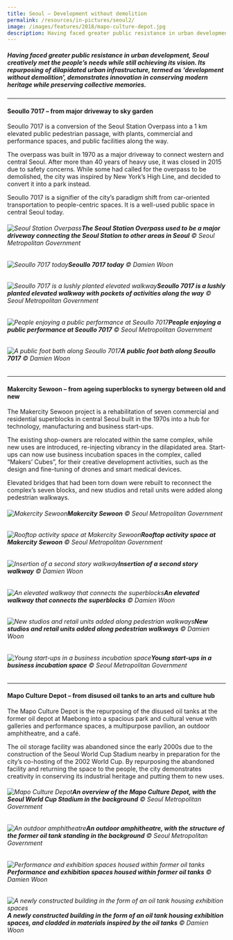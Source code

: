 ```yaml
---
title: Seoul — Development without demolition
permalink: /resources/in-pictures/seoul2/
image: /images/features/2018/mapo-culture-depot.jpg
description: Having faced greater public resistance in urban development, Seoul creatively met the people’s needs while still achieving its vision. Its repurposing of dilapidated urban infrastructure, termed as development without demolition, demonstrates innovation in conserving modern heritage while preserving collective memories.
---
```


##### Having faced greater public resistance in urban development, Seoul creatively met the people’s needs while still achieving its vision. Its repurposing of dilapidated urban infrastructure, termed as 'development without demolition', demonstrates innovation in conserving modern heritage while preserving collective memories.

---

#### **Seoullo 7017 – from major driveway to sky garden**

Seoullo 7017 is a conversion of the Seoul Station Overpass into a 1 km elevated public pedestrian passage, with plants, commercial and performance spaces, and public facilities along the way.

The overpass was built in 1970 as a major driveway to connect western and central Seoul. After more than 40 years of heavy use, it was closed in 2015 due to safety concerns. While some had called for the overpass to be demolished, the city was inspired by New York’s High Line, and decided to convert it into a park instead.

Seoullo 7017 is a signifier of the city’s paradigm shift from car-oriented transportation to people-centric spaces. It is a well-used public space in central Seoul today. 

###### ![Seoul Station Overpass](/images/features/2018/seoullo-7017-before.jpg/)**The Seoul Station Overpass used to be a major driveway connecting the Seoul Station to other areas in Seoul** © Seoul Metropolitan Government

###### ![Seoullo 7017 today](/images/features/2018/seoullo-7017-after.jpg/)**Seoullo 7017 today** © Damien Woon

###### ![Seoullo 7017 is a lushly planted elevated walkway](/images/features/2018/seoullo-7017.jpg/)**Seoullo 7017 is a lushly planted elevated walkway with pockets of activities along the way** © Seoul Metropolitan Government

###### ![People enjoying a public performance at Seoullo 7017](/images/features/2018/seoullo-7017-performance.jpg/)**People enjoying a public performance at Seoullo 7017** © Seoul Metropolitan Government

###### ![A public foot bath along Seoullo 7017](/images/features/2018/seoullo-7017-public.jpg/)**A public foot bath along Seoullo 7017** © Damien Woon

---

#### **Makercity Sewoon – from ageing superblocks to synergy between old and new**

The Makercity Sewoon project is a rehabilitation of seven commercial and residential superblocks in central Seoul built in the 1970s into a hub for technology, manufacturing and business start-ups.

The existing shop-owners are relocated within the same complex, while new uses are introduced, re-injecting vibrancy in the dilapidated area. Start-ups can now use business incubation spaces in the complex, called “Makers’ Cubes”, for their creative development activities, such as the design and fine-tuning of drones and smart medical devices.

Elevated bridges that had been torn down were rebuilt to reconnect the complex’s seven blocks, and new studios and retail units were added along pedestrian walkways.

###### ![Makercity Sewoon](/images/features/2018/sewoon-makercity2.jpg/)**Makercity Sewoon** © Seoul Metropolitan Government

###### ![Rooftop activity space at Makercity Sewoon](/images/features/2018/sewoon-makercity-rooftop.jpg/)**Rooftop activity space at Makercity Sewoon** © Seoul Metropolitan Government

###### ![Insertion of a second story walkway](/images/features/2018/sewoon-makercity-insertion.jpg/)**Insertion of a second story walkway** © Damien Woon

###### ![An elevated walkway that connects the superblocks](/images/features/2018/sewoon-makercity-walkway.jpg/)**An elevated walkway that connects the superblocks** © Damien Woon

###### ![New studios and retail units added along pedestrian walkways](/images/features/2018/sewoon-makercity-shops.jpg/)**New studios and retail units added along pedestrian walkways** © Damien Woon

###### ![Young start-ups in a business incubation space](/images/features/2018/sewoon-makercity-startups.jpg/)**Young start-ups in a business incubation space** © Seoul Metropolitan Government

---

#### **Mapo Culture Depot – from disused oil tanks to an arts and culture hub**

The Mapo Culture Depot is the repurposing of the disused oil tanks at the former oil depot at Maebong into a spacious park and cultural venue with galleries and performance spaces, a multipurpose pavilion, an outdoor amphitheatre, and a café.

The oil storage facility was abandoned since the early 2000s due to the construction of the Seoul World Cup Stadium nearby in preparation for the city’s co-hosting of the 2002 World Cup. By repurposing the abandoned facility and returning the space to the people, the city demonstrates creativity in conserving its industrial heritage and putting them to new uses.

###### ![Mapo Culture Depot](/images/features/2018/mapo-culture-depot.jpg/)**An overview of the Mapo Culture Depot, with the Seoul World Cup Stadium in the background** © Seoul Metropolitan Government

###### ![An outdoor amphitheatre](/images/features/2018/mapo-amphitheatre.jpg/)**An outdoor amphitheatre, with the structure of the former oil tank standing in the background** © Seoul Metropolitan Government

###### ![Performance and exhibition spaces housed within former oil tanks](/images/features/2018/mapo-performance-spaces.jpg/)**Performance and exhibition spaces housed within former oil tanks** © Damien Woon

###### ![A newly constructed building in the form of an oil tank housing exhibition spaces](/images/features/2018/mapo-exterior.jpg/)**A newly constructed building in the form of an oil tank housing exhibition spaces, and cladded in materials inspired by the oil tanks** © Damien Woon
